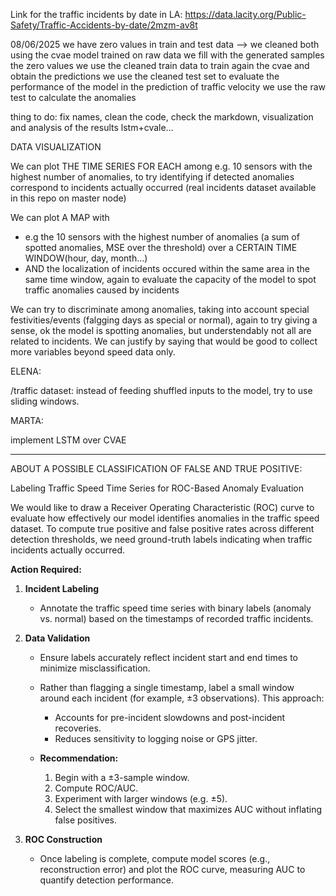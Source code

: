 Link for the traffic incidents by date in LA: 
https://data.lacity.org/Public-Safety/Traffic-Accidents-by-date/2mzm-av8t


08/06/2025
we have zero values in train and test data --> we cleaned both using the cvae model trained on raw data 
we fill with the generated samples the zero values
we use the cleaned train data to train again the cvae and obtain the predictions
we use the cleaned test set to evaluate the performance of the model in the prediction of traffic velocity
we use the raw test to calculate the anomalies 

thing to do: fix names, clean the code, check the markdown, visualization and analysis of the results
lstm+cvale...

DATA VISUALIZATION 

We can plot THE TIME SERIES FOR EACH among e.g. 10 sensors with the highest number of anomalies, to try identifying if detected anomalies correspond to incidents actually occurred (real incidents dataset available in this repo on master node) 

We can plot A MAP with 
  * e.g the 10 sensors with the highest number of anomalies (a sum of spotted anomalies, MSE over the threshold) over a CERTAIN TIME WINDOW(hour, day, month...) 
  * AND the localization of incidents occured within the same area in the same time window, again to evaluate the capacity of the model to spot traffic anomalies caused by incidents

We can try to discriminate among anomalies, taking into account special festivities/events (falgging days as special or normal), again to try giving a sense, ok the model is spotting anomalies, but understendably not all are related to incidents. We can justify by saying that would be good to collect more variables beyond speed data only.

ELENA: 

/traffic dataset: instead of feeding shuffled inputs to the model, try to use sliding windows. 

MARTA:

implement LSTM over CVAE 

---


ABOUT A POSSIBLE CLASSIFICATION OF FALSE AND TRUE POSITIVE: 

Labeling Traffic Speed Time Series for ROC-Based Anomaly Evaluation

We would like to draw a Receiver Operating Characteristic (ROC) curve to evaluate how effectively our model identifies anomalies in the traffic speed dataset. To compute true positive and false positive rates across different detection thresholds, we need ground-truth labels indicating when traffic incidents actually occurred.

**Action Required:**

1. **Incident Labeling**

   * Annotate the traffic speed time series with binary labels (anomaly vs. normal) based on the timestamps of recorded traffic incidents.

2. **Data Validation**

   * Ensure labels accurately reflect incident start and end times to minimize misclassification.
   * Rather than flagging a single timestamp, label a small window around each incident (for example, ±3 observations). This approach:

     * Accounts for pre-incident slowdowns and post-incident recoveries.
     * Reduces sensitivity to logging noise or GPS jitter.
   * **Recommendation:**

     1. Begin with a ±3-sample window.
     2. Compute ROC/AUC.
     3. Experiment with larger windows (e.g. ±5).
     4. Select the smallest window that maximizes AUC without inflating false positives.

3. **ROC Construction**

   * Once labeling is complete, compute model scores (e.g., reconstruction error) and plot the ROC curve, measuring AUC to quantify detection performance.



